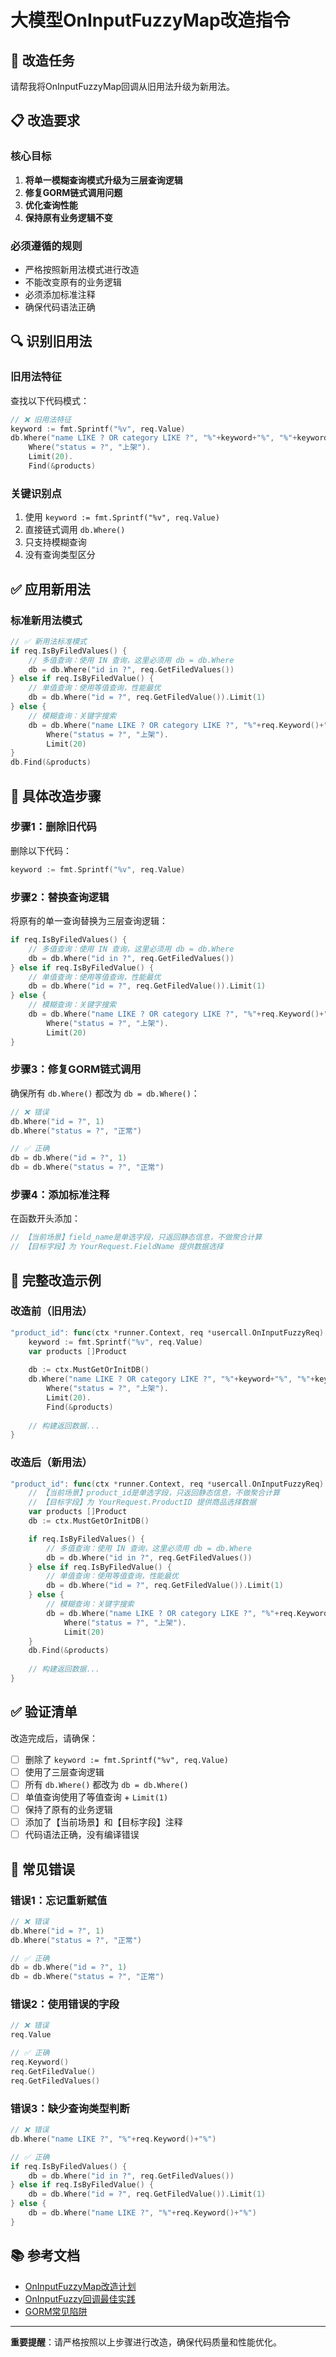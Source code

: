 # 大模型OnInputFuzzyMap改造指令

## 🎯 改造任务

请帮我将OnInputFuzzyMap回调从旧用法升级为新用法。

## 📋 改造要求

### 核心目标
1. **将单一模糊查询模式升级为三层查询逻辑**
2. **修复GORM链式调用问题**
3. **优化查询性能**
4. **保持原有业务逻辑不变**

### 必须遵循的规则
- 严格按照新用法模式进行改造
- 不能改变原有的业务逻辑
- 必须添加标准注释
- 确保代码语法正确

## 🔍 识别旧用法

### 旧用法特征
查找以下代码模式：
```go
// ❌ 旧用法特征
keyword := fmt.Sprintf("%v", req.Value)
db.Where("name LIKE ? OR category LIKE ?", "%"+keyword+"%", "%"+keyword+"%").
    Where("status = ?", "上架").
    Limit(20).
    Find(&products)
```

### 关键识别点
1. 使用 `keyword := fmt.Sprintf("%v", req.Value)`
2. 直接链式调用 `db.Where()`
3. 只支持模糊查询
4. 没有查询类型区分

## ✅ 应用新用法

### 标准新用法模式
```go
// ✅ 新用法标准模式
if req.IsByFiledValues() {
    // 多值查询：使用 IN 查询，这里必须用 db = db.Where
    db = db.Where("id in ?", req.GetFiledValues())
} else if req.IsByFiledValue() {
    // 单值查询：使用等值查询，性能最优
    db = db.Where("id = ?", req.GetFiledValue()).Limit(1)
} else {
    // 模糊查询：关键字搜索
    db = db.Where("name LIKE ? OR category LIKE ?", "%"+req.Keyword()+"%", "%"+req.Keyword()+"%").
        Where("status = ?", "上架").
        Limit(20)
}
db.Find(&products)
```

## 🔧 具体改造步骤

### 步骤1：删除旧代码
删除以下代码：
```go
keyword := fmt.Sprintf("%v", req.Value)
```

### 步骤2：替换查询逻辑
将原有的单一查询替换为三层查询逻辑：
```go
if req.IsByFiledValues() {
    // 多值查询：使用 IN 查询，这里必须用 db = db.Where
    db = db.Where("id in ?", req.GetFiledValues())
} else if req.IsByFiledValue() {
    // 单值查询：使用等值查询，性能最优
    db = db.Where("id = ?", req.GetFiledValue()).Limit(1)
} else {
    // 模糊查询：关键字搜索
    db = db.Where("name LIKE ? OR category LIKE ?", "%"+req.Keyword()+"%", "%"+req.Keyword()+"%").
        Where("status = ?", "上架").
        Limit(20)
}
```

### 步骤3：修复GORM链式调用
确保所有 `db.Where()` 都改为 `db = db.Where()`：
```go
// ❌ 错误
db.Where("id = ?", 1)
db.Where("status = ?", "正常")

// ✅ 正确
db = db.Where("id = ?", 1)
db = db.Where("status = ?", "正常")
```

### 步骤4：添加标准注释
在函数开头添加：
```go
// 【当前场景】field_name是单选字段，只返回静态信息，不做聚合计算
// 【目标字段】为 YourRequest.FieldName 提供数据选择
```

## 📝 完整改造示例

### 改造前（旧用法）
```go
"product_id": func(ctx *runner.Context, req *usercall.OnInputFuzzyReq) (*usercall.OnInputFuzzyResp, error) {
    keyword := fmt.Sprintf("%v", req.Value)
    var products []Product
    
    db := ctx.MustGetOrInitDB()
    db.Where("name LIKE ? OR category LIKE ?", "%"+keyword+"%", "%"+keyword+"%").
        Where("status = ?", "上架").
        Limit(20).
        Find(&products)
    
    // 构建返回数据...
}
```

### 改造后（新用法）
```go
"product_id": func(ctx *runner.Context, req *usercall.OnInputFuzzyReq) (*usercall.OnInputFuzzyResp, error) {
    // 【当前场景】product_id是单选字段，只返回静态信息，不做聚合计算
    // 【目标字段】为 YourRequest.ProductID 提供商品选择数据
    var products []Product
    db := ctx.MustGetOrInitDB()

    if req.IsByFiledValues() {
        // 多值查询：使用 IN 查询，这里必须用 db = db.Where
        db = db.Where("id in ?", req.GetFiledValues())
    } else if req.IsByFiledValue() {
        // 单值查询：使用等值查询，性能最优
        db = db.Where("id = ?", req.GetFiledValue()).Limit(1)
    } else {
        // 模糊查询：关键字搜索
        db = db.Where("name LIKE ? OR category LIKE ?", "%"+req.Keyword()+"%", "%"+req.Keyword()+"%").
            Where("status = ?", "上架").
            Limit(20)
    }
    db.Find(&products)
    
    // 构建返回数据...
}
```

## ✅ 验证清单

改造完成后，请确保：
- [ ] 删除了 `keyword := fmt.Sprintf("%v", req.Value)`
- [ ] 使用了三层查询逻辑
- [ ] 所有 `db.Where()` 都改为 `db = db.Where()`
- [ ] 单值查询使用了等值查询 + `Limit(1)`
- [ ] 保持了原有的业务逻辑
- [ ] 添加了【当前场景】和【目标字段】注释
- [ ] 代码语法正确，没有编译错误

## 🚨 常见错误

### 错误1：忘记重新赋值
```go
// ❌ 错误
db.Where("id = ?", 1)
db.Where("status = ?", "正常")

// ✅ 正确
db = db.Where("id = ?", 1)
db = db.Where("status = ?", "正常")
```

### 错误2：使用错误的字段
```go
// ❌ 错误
req.Value

// ✅ 正确
req.Keyword()
req.GetFiledValue()
req.GetFiledValues()
```

### 错误3：缺少查询类型判断
```go
// ❌ 错误
db.Where("name LIKE ?", "%"+req.Keyword()+"%")

// ✅ 正确
if req.IsByFiledValues() {
    db = db.Where("id in ?", req.GetFiledValues())
} else if req.IsByFiledValue() {
    db = db.Where("id = ?", req.GetFiledValue()).Limit(1)
} else {
    db = db.Where("name LIKE ?", "%"+req.Keyword()+"%")
}
```

## 📚 参考文档

- [OnInputFuzzyMap改造计划](./OnInputFuzzyMap改造计划.md)
- [OnInputFuzzy回调最佳实践](./OnInputFuzzy回调最佳实践.md)
- [GORM常见陷阱](./GORM常见陷阱.md)

---

**重要提醒**：请严格按照以上步骤进行改造，确保代码质量和性能优化。
